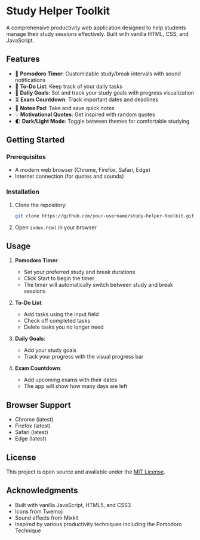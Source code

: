 # Study Helper Toolkit

A comprehensive productivity web application designed to help students manage their study sessions effectively. Built with vanilla HTML, CSS, and JavaScript.

## Features

- 🍅 **Pomodoro Timer**: Customizable study/break intervals with sound notifications
- 📝 **To-Do List**: Keep track of your daily tasks
- 🎯 **Daily Goals**: Set and track your study goals with progress visualization
- ⏳ **Exam Countdown**: Track important dates and deadlines
- 📝 **Notes Pad**: Take and save quick notes
- 💡 **Motivational Quotes**: Get inspired with random quotes
- 🌓 **Dark/Light Mode**: Toggle between themes for comfortable studying

## Getting Started

### Prerequisites

- A modern web browser (Chrome, Firefox, Safari, Edge)
- Internet connection (for quotes and sounds)

### Installation

1. Clone the repository:
   ```bash
   git clone https://github.com/your-username/study-helper-toolkit.git
   ```
2. Open `index.html` in your browser

## Usage

1. **Pomodoro Timer**:
   - Set your preferred study and break durations
   - Click Start to begin the timer
   - The timer will automatically switch between study and break sessions

2. **To-Do List**:
   - Add tasks using the input field
   - Check off completed tasks
   - Delete tasks you no longer need

3. **Daily Goals**:
   - Add your study goals
   - Track your progress with the visual progress bar

4. **Exam Countdown**:
   - Add upcoming exams with their dates
   - The app will show how many days are left

## Browser Support

- Chrome (latest)
- Firefox (latest)
- Safari (latest)
- Edge (latest)

## License

This project is open source and available under the [MIT License](LICENSE).

## Acknowledgments

- Built with vanilla JavaScript, HTML5, and CSS3
- Icons from Twemoji
- Sound effects from Mixkit
- Inspired by various productivity techniques including the Pomodoro Technique
